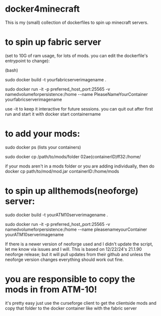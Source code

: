 # docker4minecraft
This is my (small) collection of dockerfiles to spin up minecraft servers.

# to spin up fabric server 
(set to 10G of ram usage, for lots of mods. you can edit the dockerfile's entrypoint to change):


(bash)

sudo docker build -t yourfabricserverimagename .

sudo docker run -it -p preferred_host_port:25565 -v namedvolumeforpersistence:/home --name PleaseNameYourContainer yourfabricserverimagename

use -it to keep it interactive for future sessions. you can quit out after first run and start it with docker start containername

# to add your mods:


sudo docker ps (lists your containers)

sudo docker cp /path/to/mods/folder 02ae(containerID)ff32:/home/

if your mods aren't in a mods folder or you are adding individually, then do docker cp path/to/mod/mod.jar containerID:/home/mods

# to spin up allthemods(neoforge) server:


sudo docker build -t yourATM10serverimagename .

sudo docker run -it -p preferred_host_port:25565 -v namedvolumeforpersistence:/home --name pleasenameyourContainer yourATM10serverimagename

If there is a newer version of neoforge used and I didn't update the script, let me know via issues and I will.
This is based on 12/22/24's 21.1.90 neoforge release; but it will pull updates from their github and unless the neoforge 
version changes everything should work out fine.
# you are responsible to copy the mods in from ATM-10! 
it's pretty easy just use the curseforge client to get the clientside mods and copy that folder to the docker container like with the fabric server
